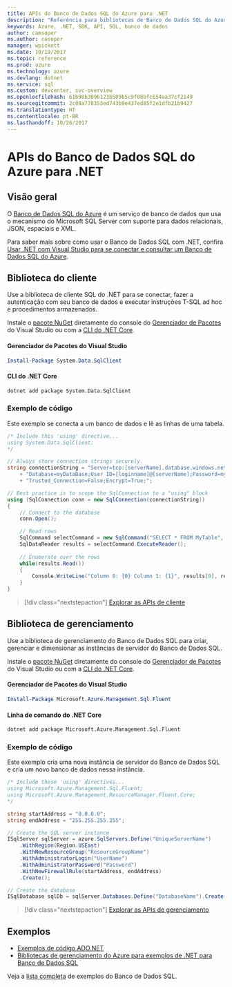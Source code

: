 ```yaml
---
title: APIs do Banco de Dados SQL do Azure para .NET
description: "Referência para bibliotecas de Banco de Dados SQL do Azure para .NET"
keywords: Azure, .NET, SDK, API, SQL, banco de dados
author: camsoper
ms.author: casoper
manager: wpickett
ms.date: 10/19/2017
ms.topic: reference
ms.prod: azure
ms.technology: azure
ms.devlang: dotnet
ms.service: sql
ms.custom: devcenter, svc-overview
ms.openlocfilehash: 61b98b3096123b509b5c9f08bfc654aa37cf2149
ms.sourcegitcommit: 2c08a778353ed743b9e437ed85f2e1dfb21b9427
ms.translationtype: HT
ms.contentlocale: pt-BR
ms.lasthandoff: 10/26/2017
---
```

# <a name="azure-sql-database-apis-for-net"></a>APIs do Banco de Dados SQL do Azure para .NET

## <a name="overview"></a>Visão geral

O [Banco de Dados SQL do Azure](https://docs.microsoft.com/azure/sql-database/sql-database-technical-overview) é um serviço de banco de dados que usa o mecanismo do Microsoft SQL Server com suporte para dados relacionais, JSON, espaciais e XML. 

Para saber mais sobre como usar o Banco de Dados SQL com .NET, confira [Usar .NET com Visual Studio para se conectar e consultar um Banco de Dados SQL do Azure](https://docs.microsoft.com/azure/sql-database/sql-database-connect-query-dotnet-visual-studio).

## <a name="client-library"></a>Biblioteca do cliente

Use a biblioteca de cliente SQL do .NET para se conectar, fazer a autenticação com seu banco de dados e executar instruções T-SQL ad hoc e procedimentos armazenados.

Instale o [pacote NuGet]( https://www.nuget.org/packages/System.Data.SqlClient) diretamente do console do [Gerenciador de Pacotes](https://docs.microsoft.com/nuget/tools/package-manager-console) do Visual Studio ou com a [CLI do .NET Core](https://docs.microsoft.com/dotnet/core/tools/dotnet-add-package).

#### <a name="visual-studio-package-manager"></a>Gerenciador de Pacotes do Visual Studio

```powershell
Install-Package System.Data.SqlClient
```

#### <a name="net-core-cli"></a>CLI do .NET Core

```bash
dotnet add package System.Data.SqlClient
```

### <a name="code-example"></a>Exemplo de código

Este exemplo se conecta a um banco de dados e lê as linhas de uma tabela.

```csharp
/* Include this 'using' directive...
using System.Data.SqlClient;
*/

// Always store connection strings securely. 
string connectionString = "Server=tcp:[serverName].database.windows.net;" 
    + "Database=myDataBase;User ID=[loginname]@[serverName];Password=myPassword;"
    + "Trusted_Connection=False;Encrypt=True;";

// Best practice is to scope the SqlConnection to a "using" block
using (SqlConnection conn = new SqlConnection(connectionString))
{
    // Connect to the database
    conn.Open();

    // Read rows
    SqlCommand selectCommand = new SqlCommand("SELECT * FROM MyTable", conn);
    SqlDataReader results = selectCommand.ExecuteReader();
    
    // Enumerate over the rows
    while(results.Read())
    {
        Console.WriteLine("Column 0: {0} Column 1: {1}", results[0], results[1]);
    }
}
```

> [!div class="nextstepaction"]
> [Explorar as APIs de cliente](/dotnet/api/overview/azure/sql/client)

## <a name="management-library"></a>Biblioteca de gerenciamento

Use a biblioteca de gerenciamento do Banco de Dados SQL para criar, gerenciar e dimensionar as instâncias de servidor do Banco de Dados SQL.

Instale o [pacote NuGet](https://www.nuget.org/packages/Microsoft.Azure.Management.Sql.Fluent/) diretamente do console do [Gerenciador de Pacotes](https://docs.microsoft.com/nuget/tools/package-manager-console) do Visual Studio ou com a [CLI do .NET Core](https://docs.microsoft.com/dotnet/core/tools/dotnet-add-package).

#### <a name="visual-studio-package-manager"></a>Gerenciador de Pacotes do Visual Studio

```powershell
Install-Package Microsoft.Azure.Management.Sql.Fluent
``` 

#### <a name="net-core-command-line"></a>Linha de comando do .NET Core

```bash
dotnet add package Microsoft.Azure.Management.Sql.Fluent
```

### <a name="code-example"></a>Exemplo de código

Este exemplo cria uma nova instância de servidor do Banco de Dados SQL e cria um novo banco de dados nessa instância.

```csharp
/* Include these 'using' directives...
using Microsoft.Azure.Management.Sql.Fluent;
using Microsoft.Azure.Management.ResourceManager.Fluent.Core;
*/

string startAddress = "0.0.0.0";
string endAddress = "255.255.255.255";

// Create the SQL server instance
ISqlServer sqlServer = azure.SqlServers.Define("UniqueServerName")
    .WithRegion(Region.USEast)
    .WithNewResourceGroup("ResourceGroupName")
    .WithAdministratorLogin("UserName")
    .WithAdministratorPassword("Password")
    .WithNewFirewallRule(startAddress, endAddress)
    .Create();

// Create the database
ISqlDatabase sqlDb = sqlServer.Databases.Define("DatabaseName").Create();
```

> [!div class="nextstepaction"]
> [Explorar as APIs de gerenciamento](/dotnet/api/overview/azure/sql/management)

## <a name="samples"></a>Exemplos

- [Exemplos de código ADO.NET](/dotnet/framework/data/adonet/ado-net-code-examples)
- [Bibliotecas de gerenciamento do Azure para exemplos de .NET para Banco de Dados SQL](/dotnet/azure/dotnet-sdk-azure-sql-database-samples)

Veja a [lista completa](https://azure.microsoft.com/en-us/resources/samples/?platform=dotnet&term=sql+database) de exemplos do Banco de Dados SQL.

